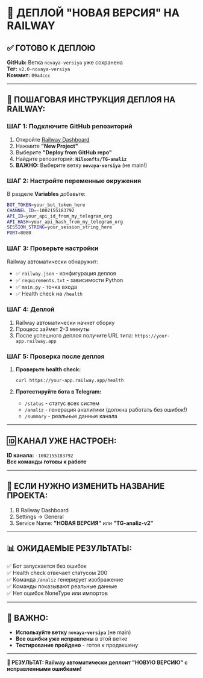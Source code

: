 # 🚀 ДЕПЛОЙ "НОВАЯ ВЕРСИЯ" НА RAILWAY

## ✅ ГОТОВО К ДЕПЛОЮ

**GitHub:** Ветка `novaya-versiya` уже сохранена  
**Тег:** `v2.0-novaya-versiya`  
**Коммит:** `09a4ccc`

---

## 🔧 ПОШАГОВАЯ ИНСТРУКЦИЯ ДЕПЛОЯ НА RAILWAY:

### ШАГ 1: Подключите GitHub репозиторий

1. Откройте [Railway Dashboard](https://railway.app/dashboard)
2. Нажмите **"New Project"**
3. Выберите **"Deploy from GitHub repo"**
4. Найдите репозиторий: **`Nilsonfts/TG-analiz`**
5. **ВАЖНО:** Выберите ветку **`novaya-versiya`** (не main!)

### ШАГ 2: Настройте переменные окружения

В разделе **Variables** добавьте:

```bash
BOT_TOKEN=your_bot_token_here
CHANNEL_ID=-1002155183792
API_ID=your_api_id_from_my_telegram_org
API_HASH=your_api_hash_from_my_telegram_org  
SESSION_STRING=your_session_string_here
PORT=8080
```

### ШАГ 3: Проверьте настройки

Railway автоматически обнаружит:
- ✅ `railway.json` - конфигурация деплоя
- ✅ `requirements.txt` - зависимости Python
- ✅ `main.py` - точка входа
- ✅ Health check на `/health`

### ШАГ 4: Деплой

1. Railway автоматически начнет сборку
2. Процесс займет 2-3 минуты
3. После успешного деплоя получите URL типа: `https://your-app.railway.app`

### ШАГ 5: Проверка после деплоя

1. **Проверьте health check:**
   ```
   curl https://your-app.railway.app/health
   ```
   
2. **Протестируйте бота в Telegram:**
   - `/status` - статус всех систем
   - `/analiz` - генерация аналитики (должна работать без ошибок!)
   - `/summary` - реальные данные канала

---

## 🆔 КАНАЛ УЖЕ НАСТРОЕН:

**ID канала:** `-1002155183792`  
**Все команды готовы к работе**

---

## 🔧 ЕСЛИ НУЖНО ИЗМЕНИТЬ НАЗВАНИЕ ПРОЕКТА:

1. В Railway Dashboard
2. Settings → General
3. Service Name: **"НОВАЯ ВЕРСИЯ"** или **"TG-analiz-v2"**

---

## 📊 ОЖИДАЕМЫЕ РЕЗУЛЬТАТЫ:

✅ Бот запускается без ошибок  
✅ Health check отвечает статусом 200  
✅ Команда `/analiz` генерирует изображение  
✅ Команды показывают реальные данные  
✅ Нет ошибок NoneType или импортов  

---

## 🚨 ВАЖНО:

- **Используйте ветку `novaya-versiya`** (не main)
- **Все ошибки уже исправлены** в этой ветке
- **Тестирование пройдено** - готов к продакшену

---

**🎯 РЕЗУЛЬТАТ: Railway автоматически деплоит "НОВУЮ ВЕРСИЮ" с исправленными ошибками!**
